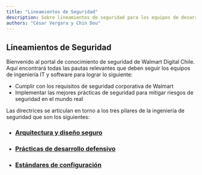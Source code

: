 ```yaml
---
title: "Lineamientos de Seguridad"
description: Sobre lineamientos de seguridad para los equipos de desarrollo
authors: "César Vergara y Chin Dou"
---
```


## Lineamientos de Seguridad

Bienvenido al portal de conocimiento de seguridad de Walmart Digital Chile. Aquí encontrará todas las pautas relevantes que deben seguir los equipos de ingeniería IT y software para lograr lo  siguiente:
* Cumplir con los requisitos de seguridad corporativa de Walmart
* Implementar las mejores prácticas de seguridad para mitigar riesgos de seguridad en el mundo real

Las directrices se articulan en torno a los tres pilares de la ingeniería de seguridad que son los siguientes:  
* ### [Arquitectura y diseño seguro](es/security/arquitectura.md)  
* ### [Prácticas de desarrollo defensivo](es/security/desarrollo.md)
* ### [Estándares de configuración](es/security/estandar-configuracion.md)
